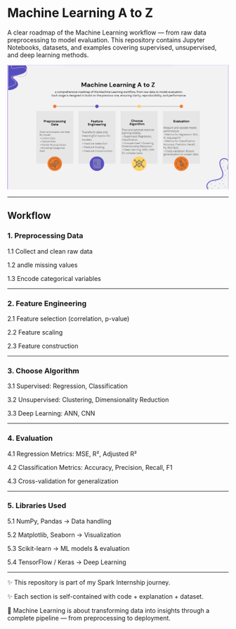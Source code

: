 # Machine Learning A to Z

A clear roadmap of the Machine Learning workflow — from raw data preprocessing to model evaluation.
This repository contains Jupyter Notebooks, datasets, and examples covering supervised, unsupervised, and deep learning methods.

![ML Pipline](ml_pipline.png)

---

## Workflow

### 1. Preprocessing Data

1.1 Collect and clean raw data

1.2 andle missing values

1.3 Encode categorical variables

---

### 2. Feature Engineering

2.1 Feature selection (correlation, p-value)

2.2 Feature scaling

2.3 Feature construction

--- 

### 3. Choose Algorithm

3.1 Supervised: Regression, Classification

3.2 Unsupervised: Clustering, Dimensionality Reduction

3.3 Deep Learning: ANN, CNN

---

### 4. Evaluation

4.1 Regression Metrics: MSE, R², Adjusted R²

4.2 Classification Metrics: Accuracy, Precision, Recall, F1

4.3 Cross-validation for generalization

---

### 5. Libraries Used

5.1 NumPy, Pandas → Data handling

5.2 Matplotlib, Seaborn → Visualization

5.3 Scikit-learn → ML models & evaluation

5.4 TensorFlow / Keras → Deep Learning

---

✨ This repository is part of my Spark Internship journey.

✨ Each section is self-contained with code + explanation + dataset.

🤖 Machine Learning is about transforming data into insights through a complete pipeline — from preprocessing to deployment.
